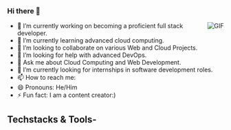 ### Hi there 👋



  <img align="right" alt="GIF" src="https://media.giphy.com/media/836HiJc7pgzy8iNXCn/giphy.gif" />

- 🔭 I’m currently working on becoming a proficient full stack developer.
- 🌱 I’m currently learning advanced cloud computing.
- 👯 I’m looking to collaborate on various Web and Cloud Projects.
- 🤔 I’m looking for help with advanced DevOps.
- 💬 Ask me about Cloud Computing and Web Development.
- 🔭 I’m currently looking for internships in software development roles.
- 📫 How to reach me:  
- 😄 Pronouns: He/Him
- ⚡ Fun fact: I am a content creator:)
 
 ## Techstacks & Tools-
 
 

